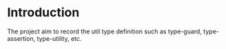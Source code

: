 # Introduction
  The project aim to record the util type definition such as type-guard, type-assertion, type-utility, etc.